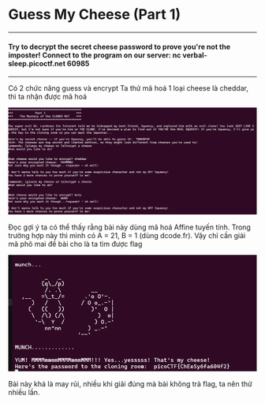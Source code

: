 # Guess My Cheese (Part 1)
---
#### Try to decrypt the secret cheese password to prove you're not the imposter! Connect to the program on our server: nc verbal-sleep.picoctf.net 60985
---

Có 2 chức năng guess và encrypt
Ta thử mã hoá 1 loại cheese là cheddar, thì ta nhận được mã hoá

![alt text](image-2.png)

Đọc gợi ý ta có thể thấy rằng bài này dùng mã hoá Affine tuyến tính.
Trong trường hợp này thì mình có A = 21, B = 1 (dùng dcode.fr).
Vậy chỉ cần giải mã phô mai đề bài cho là ta tìm được flag

![alt text](image-1.png)

Bài này khá là may rủi, nhiều khi giải đúng mà bài không trả flag, ta nên thử nhiều lần.